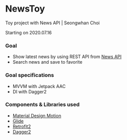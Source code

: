 # NewsToy
Toy project with News API | Seongwhan Choi

Starting on 2020.07.16

### Goal
- Show latest news by using REST API from [News API](https://newsapi.org) 
- Search news and save to favorite

### Goal specifications
- MVVM with Jetpack AAC
- DI with Dagger2

### Components & Libraries used
- [Material Design Motion](https://material.io/develop/android/theming/motion)
- [Glide](https://github.com/bumptech/glide)
- [Retrofit2](https://square.github.io/retrofit/)
- [Dagger2](https://dagger.dev)
